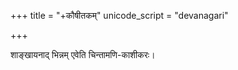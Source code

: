 +++
title = "+कौषीतकम्"
unicode_script = "devanagari"

+++

शाङ्खायनाद् भिन्नम् एवेति चिन्तामणि-काशीकरः।